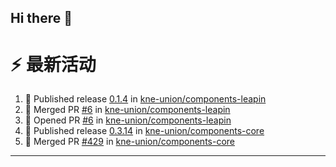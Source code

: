 ## Hi there 👋

<!--

**Here are some ideas to get you started:**

🙋‍♀️ A short introduction - what is your organization all about?
🌈 Contribution guidelines - how can the community get involved?
👩‍💻 Useful resources - where can the community find your docs? Is there anything else the community should know?
🍿 Fun facts - what does your team eat for breakfast?
🧙 Remember, you can do mighty things with the power of [Markdown](https://docs.github.com/github/writing-on-github/getting-started-with-writing-and-formatting-on-github/basic-writing-and-formatting-syntax)
-->


# ⚡ 最新活动

<!--START_SECTION:activity-->
1. 🚀 Published release [0.1.4](https://github.com/kne-union/components-leapin/releases/tag/0.1.4) in [kne-union/components-leapin](https://github.com/kne-union/components-leapin)
2. 🎉 Merged PR [#6](https://github.com/kne-union/components-leapin/pull/6) in [kne-union/components-leapin](https://github.com/kne-union/components-leapin)
3. 💪 Opened PR [#6](https://github.com/kne-union/components-leapin/pull/6) in [kne-union/components-leapin](https://github.com/kne-union/components-leapin)
4. 🚀 Published release [0.3.14](https://github.com/kne-union/components-core/releases/tag/0.3.14) in [kne-union/components-core](https://github.com/kne-union/components-core)
5. 🎉 Merged PR [#429](https://github.com/kne-union/components-core/pull/429) in [kne-union/components-core](https://github.com/kne-union/components-core)
<!--END_SECTION:activity-->

---
